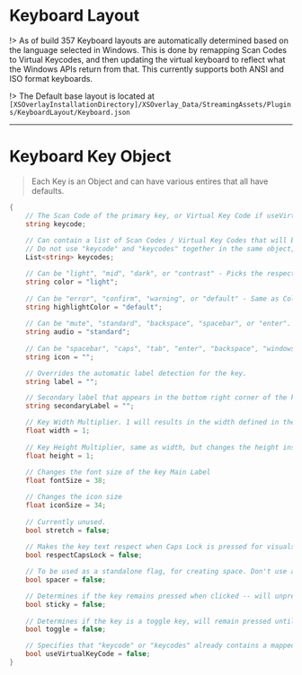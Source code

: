 # Keyboard Layout
!> As of build 357 Keyboard layouts are automatically determined based on the language selected in Windows. This is done by remapping Scan Codes to Virtual Keycodes, and then updating the virtual keyboard to reflect what the Windows APIs return from that. This currently supports both ANSI and ISO format keyboards.

!> The Default base layout is located at `[XSOverlayInstallationDirectory]/XSOverlay_Data/StreamingAssets/Plugins/KeyboardLayout/Keyboard.json`

***

# Keyboard Key Object
> Each Key is an Object and can have various entires that all have defaults.

```cs
{
    // The Scan Code of the primary key, or Virtual Key Code if useVirtualKeyCode is true.
    string keycode; 
    
    // Can contain a list of Scan Codes / Virtual Key Codes that will be sent in the order of the list. "keycodes" : ["k1", "k2", etc]
    // Do not use "keycode" and "keycodes" together in the same object, as it is unsupported behavior and may cause issues.
    List<string> keycodes; 

    // Can be "light", "mid", "dark", or "contrast" - Picks the respective color from the global theme.
    string color = "light";
    
    // Can be "error", "confirm", "warning", or "default" - Same as Color, but for the highlight color
    string highlightColor = "default";
    
    // Can be "mute", "standard", "backspace", "spacebar", or "enter". May change in the future 
    string audio = "standard";
    
    // Can be "spacebar", "caps", "tab", "enter", "backspace", "windows", "context", "up", "down", "left", or "right" - Will set an image instead of a label on the key.
    string icon = "";

    // Overrides the automatic label detection for the key. 
    string label = "";

    // Secondary label that appears in the bottom right corner of the key, can be used for things like JIS layout that shows Kana on keys with Romanji
    string secondaryLabel = "";

    // Key Width Multiplier. 1 will results in the width defined in the json. 2 would be Width * 2.
    float width = 1;
    
    // Key Height Multiplier, same as width, but changes the height instead.
    float height = 1;
    
    // Changes the font size of the key Main Label
    float fontSize = 38;

    // Changes the icon size
    float iconSize = 34;
    
    // Currently unused.
    bool stretch = false;
    
    // Makes the key text respect when Caps Lock is pressed for visuals
    bool respectCapsLock = false;

    // To be used as a standalone flag, for creating space. Don't use a keycode with a space. Can change width and height.
    bool spacer = false;

    // Determines if the key remains pressed when clicked -- will unpress when selecting any non sticky key.
    bool sticky = false;
    
    // Determines if the key is a toggle key, will remain pressed until pressed again manually.
    bool toggle = false;

    // Specifies that "keycode" or "keycodes" already contains a mapped VirtualKeyCode, and does not need to be mapped from a Scan Code.
    bool useVirtualKeyCode = false;
}
```